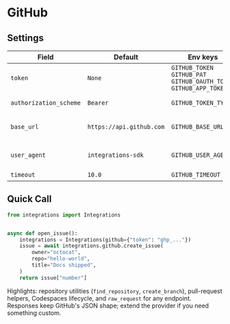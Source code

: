 # GitHub

## Settings

| Field | Default | Env keys | Notes |
| --- | --- | --- | --- |
| `token` | `None` | `GITHUB_TOKEN`<br>`GITHUB_PAT`<br>`GITHUB_OAUTH_TOKEN`<br>`GITHUB_APP_TOKEN` | Required for authenticated calls. |
| `authorization_scheme` | `Bearer` | `GITHUB_TOKEN_TYPE` | Usually leave as-is. |
| `base_url` | `https://api.github.com` | `GITHUB_BASE_URL` | Point at GHES if needed. |
| `user_agent` | `integrations-sdk` | `GITHUB_USER_AGENT` | GitHub requires a UA string. |
| `timeout` | `10.0` | `GITHUB_TIMEOUT` | Seconds. |

## Quick Call

```python
from integrations import Integrations


async def open_issue():
    integrations = Integrations(github={"token": "ghp_..."})
    issue = await integrations.github.create_issue(
        owner="octocat",
        repo="hello-world",
        title="Docs shipped",
    )
    return issue["number"]
```

Highlights: repository utilities (`find_repository`, `create_branch`), pull-request helpers, Codespaces lifecycle, and `raw_request` for any endpoint. Responses keep GitHub's JSON shape; extend the provider if you need something custom.
